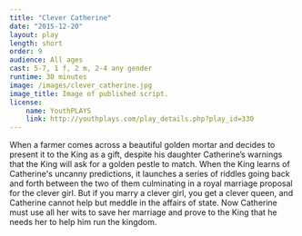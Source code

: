 ```yaml
---
title: "Clever Catherine"
date: "2015-12-20"
layout: play
length: short
order: 9
audience: All ages
cast: 5-7, 1 f, 2 m, 2-4 any gender
runtime: 30 minutes
image: /images/clever_catherine.jpg
image_title: Image of published script.
license:
    name: YouthPLAYS
    link: http://youthplays.com/play_details.php?play_id=330
---
```


When a farmer comes across a beautiful golden mortar and decides to present it to the King as a gift, despite his daughter Catherine’s warnings that the King will ask for a golden pestle to match. When the King learns of Catherine's uncanny predictions, it launches a series of riddles going back and forth between the two of them culminating in a royal marriage proposal for the clever girl. But if you marry a clever girl, you get a clever queen, and Catherine cannot help but meddle in the affairs of state. Now Catherine must use all her wits to save her marriage and prove to the King that he needs her to help him run the kingdom.
